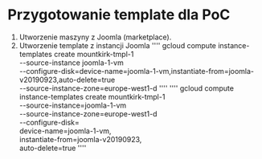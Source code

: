 # Przygotowanie template dla PoC
1. Utworzenie maszyny z Joomla (marketplace).
2. Utworzenie template z instancji Joomla
''''
gcloud compute instance-templates create mountkirk-tmpl-1  \
    --source-instance joomla-1-vm \
    --configure-disk=device-name=joomla-1-vm,instantiate-from=joomla-v20190923,auto-delete=true\
    --source-instance-zone=europe-west1-d
''''
''''
gcloud compute instance-templates create mountkirk-tmpl-1 \
    --source-instance=joomla-1-vm \
    --source-instance-zone=europe-west1-d \
    --configure-disk= \
        device-name=joomla-1-vm, \
        instantiate-from=joomla-v20190923, \
        auto-delete=true
''''


